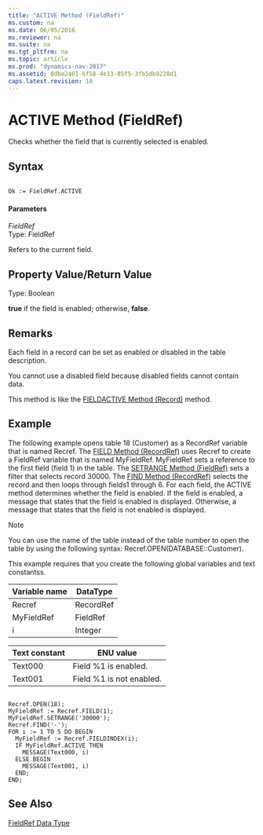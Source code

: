 ```yaml
---
title: "ACTIVE Method (FieldRef)"
ms.custom: na
ms.date: 06/05/2016
ms.reviewer: na
ms.suite: na
ms.tgt_pltfrm: na
ms.topic: article
ms.prod: "dynamics-nav-2017"
ms.assetid: 8dbe2401-6f58-4e13-85f5-3fb5db9228d1
caps.latest.revision: 18
---
```

# ACTIVE Method (FieldRef)
Checks whether the field that is currently selected is enabled.  

## Syntax  

```  

Ok := FieldRef.ACTIVE  
```  

#### Parameters  
 *FieldRef*  
 Type: FieldRef  

 Refers to the current field.  

## Property Value/Return Value  
 Type: Boolean  

 **true** if the field is enabled; otherwise, **false**.  

## Remarks  
 Each field in a record can be set as enabled or disabled in the table description.  

 You cannot use a disabled field because disabled fields cannot contain data.  

 This method is like the [FIELDACTIVE Method \(Record\)](devenv-FIELDACTIVE-Method-Record.md) method.  

## Example  
 The following example opens table 18 \(Customer\) as a RecordRef variable that is named Recref. The [FIELD Method \(RecordRef\)](devenv-FIELD-Method-RecordRef.md) uses Recref to create a FieldRef variable that is named MyFieldRef. MyFieldRef sets a reference to the first field \(field 1\) in the table. The [SETRANGE Method \(FieldRef\)](devenv-SETRANGE-Method-FieldRef.md) sets a filter that selects record 30000. The [FIND Method \(RecordRef\)](devenv-FIND-Method-RecordRef.md) selects the record and then loops through fields1 through 6. For each field, the ACTIVE method determines whether the field is enabled. If the field is enabled, a message that states that the field is enabled is displayed. Otherwise, a message that states that the field is not enabled is displayed.  

> [!NOTE]  
>  You can use the name of the table instead of the table number to open the table by using the following syntax: Recref.OPEN\(DATABASE::Customer\).  

 This example requires that you create the following global variables and text constantss.  

|Variable name|DataType|  
|-------------------|--------------|  
|Recref|RecordRef|  
|MyFieldRef|FieldRef|  
|i|Integer|  

|Text constant|ENU value|  
|-------------------|---------------|  
|Text000|Field %1 is enabled.|  
|Text001|Field %1 is not enabled.|  

```  

Recref.OPEN(18);  
MyFieldRef := Recref.FIELD(1);  
MyFieldRef.SETRANGE('30000');  
Recref.FIND('-');  
FOR i := 1 TO 5 DO BEGIN  
  MyFieldRef := Recref.FIELDINDEX(i);  
  IF MyFieldRef.ACTIVE THEN  
    MESSAGE(Text000, i)  
  ELSE BEGIN  
    MESSAGE(Text001, i)  
  END;  
END;  

```  

## See Also  
 [FieldRef Data Type](FieldRef-Data-Type.md)
